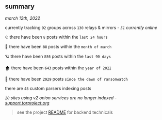 
## summary
_march 12th, 2022_

currently tracking `92` groups across `130` relays & mirrors - _`51` currently online_

⏲ there have been `8` posts within the `last 24 hours`

🦈 there have been `88` posts within the `month of march`

🪐 there have been `886` posts within the `last 90 days`

🏚 there have been `643` posts within the `year of 2022`

🦕 there have been `2929` posts `since the dawn of ransomwatch`

there are `48` custom parsers indexing posts

_`20` sites using v2 onion services are no longer indexed - [support.torproject.org](https://support.torproject.org/onionservices/v2-deprecation/)_

> see the project [README](https://github.com/thetanz/ransomwatch#ransomwatch--) for backend technicals
